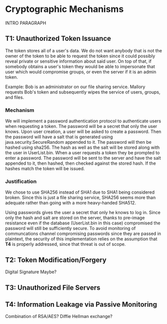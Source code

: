 # Cryptographic Mechanisms
INTRO PARAGRAPH  


## T1: Unauthorized Token Issuance
The token stores all of a user's data. We do not want anybody that is not the owner of the token to be able to request the token since it could possibly reveal private or sensitive information about said user. On top of that, if somebody obtains a user's token they would be able to impersonate that user which would compromise groups, or even the server if it is an admin token.  

Example: Bob is an administrator on our file sharing service. Mallory requests Bob's token and subsequently wipes the service of users, groups, and files.  

### Mechanism
We will implement a password authentication protocol to authenticate users when requesting a token. The password will be a secret that only the user knows. Upon user creation, a user will be asked to create a password. Then the password will have a salt that is generated using java.security.SecureRandom appended to it. The password will then be hashed using sha256. The hash as well as the salt will be stored along with the user in UserList.bin. When a user requests a token they be prompted to enter a password. The password will be sent to the server and have the salt appended to it, then hashed, then checked against the stored hash. If the hashes match the token will be issued.   

### Justification  
We chose to use SHA256 instead of SHA1 due to SHA1 being considered broken. Since this is just a file sharing service, SHA256 seems more than adequate rather than going with a more heavy-handed SHA512. 

Using passwords gives the user a secret that only he knows to log in. Since only the hash and salt are stored on the server, thanks to pre-image resistance even if the database (UserList.bin in this case) compromised the password will still be sufficiently secure. To avoid monitoring of communcations channel compromising passwords since they are passed in plaintext, the security of this implementation relies on the assumption that **T4** is properly addressed, since that threat is out of scope. 


## T2: Token Modification/Forgery

Digital Signature Maybe?

## T3: Unauthorized File Servers

## T4: Information Leakage via Passive Monitoring

Combination of RSA/AES? Diffie Hellman exchange? 
